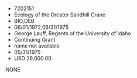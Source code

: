 * 7202151
* Ecology of the Greater Sandhill Crane
* BIO,DEB
* 06/01/1972,05/31/1975
* George Lauff, Regents of the University of Idaho
* Continuing Grant
*   name not available
* 05/31/1975
* USD 26,000.00

NONE